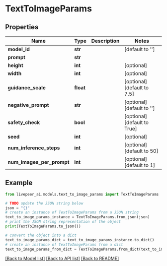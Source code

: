 # TextToImageParams


## Properties

Name | Type | Description | Notes
------------ | ------------- | ------------- | -------------
**model_id** | **str** |  | [default to '']
**prompt** | **str** |  | 
**height** | **int** |  | [optional] 
**width** | **int** |  | [optional] 
**guidance_scale** | **float** |  | [optional] [default to 7.5]
**negative_prompt** | **str** |  | [optional] [default to '']
**safety_check** | **bool** |  | [optional] [default to True]
**seed** | **int** |  | [optional] 
**num_inference_steps** | **int** |  | [optional] [default to 50]
**num_images_per_prompt** | **int** |  | [optional] [default to 1]

## Example

```python
from livepeer_ai.models.text_to_image_params import TextToImageParams

# TODO update the JSON string below
json = "{}"
# create an instance of TextToImageParams from a JSON string
text_to_image_params_instance = TextToImageParams.from_json(json)
# print the JSON string representation of the object
print(TextToImageParams.to_json())

# convert the object into a dict
text_to_image_params_dict = text_to_image_params_instance.to_dict()
# create an instance of TextToImageParams from a dict
text_to_image_params_from_dict = TextToImageParams.from_dict(text_to_image_params_dict)
```
[[Back to Model list]](../README.md#documentation-for-models) [[Back to API list]](../README.md#documentation-for-api-endpoints) [[Back to README]](../README.md)


